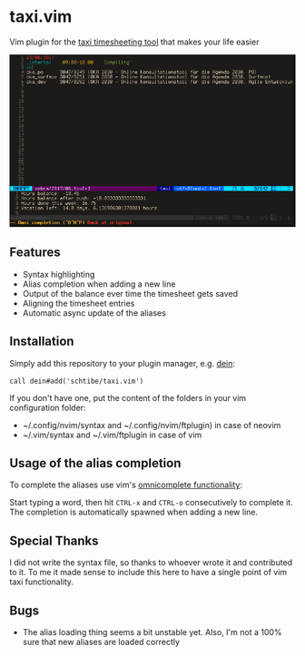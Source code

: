 # taxi.vim

Vim plugin for the [taxi timesheeting tool](https://github.com/sephii/taxi/) 
that makes your life easier

![taxi.vim Screenshot](taxi-vim.png)


## Features

* Syntax highlighting
* Alias completion when adding a new line
* Output of the balance ever time the timesheet gets saved
* Aligning the timesheet entries
* Automatic async update of the aliases


## Installation

Simply add this repository to your plugin manager, e.g. [dein](https://github.com/Shougo/dein.vim):

```
call dein#add('schtibe/taxi.vim')
```

If you don't have one, put the content of the folders in your vim 
configuration folder: 

* ~/.config/nvim/syntax and ~/.config/nvim/ftplugin) in case of neovim
* ~/.vim/syntax and ~/.vim/ftplugin in case of vim


## Usage of the alias completion

To complete the aliases use vim's [omnicomplete functionality](http://vim.wikia.com/wiki/Omni_completion):

Start typing a word, then hit `CTRL-x` and `CTRL-o` consecutively to complete 
it. The completion is automatically spawned when adding a new line.


## Special Thanks


I did not write the syntax file, so thanks to whoever wrote it and contributed 
to it. To me it made sense to include this here to have a single point of
vim taxi functionality.


## Bugs

* The alias loading thing seems a bit unstable yet. Also, I'm not a 100% sure
    that new aliases are loaded correctly
